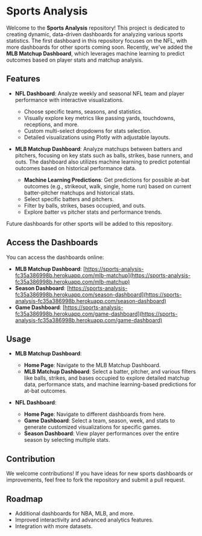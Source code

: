 # Sports Analysis

Welcome to the **Sports Analysis** repository! This project is dedicated to creating dynamic, data-driven dashboards for analyzing various sports statistics. The first dashboard in this repository focuses on the NFL, with more dashboards for other sports coming soon. Recently, we've added the **MLB Matchup Dashboard**, which leverages machine learning to predict outcomes based on player stats and matchup analysis.

## Features

- **NFL Dashboard**: Analyze weekly and seasonal NFL team and player performance with interactive visualizations.
  - Choose specific teams, seasons, and statistics.
  - Visually explore key metrics like passing yards, touchdowns, receptions, and more.
  - Custom multi-select dropdowns for stats selection.
  - Detailed visualizations using Plotly with adjustable layouts.

- **MLB Matchup Dashboard**: Analyze matchups between batters and pitchers, focusing on key stats such as balls, strikes, base runners, and outs. The dashboard also utilizes machine learning to predict potential outcomes based on historical performance data.
  - **Machine Learning Predictions**: Get predictions for possible at-bat outcomes (e.g., strikeout, walk, single, home run) based on current batter-pitcher matchups and historical stats.
  - Select specific batters and pitchers.
  - Filter by balls, strikes, bases occupied, and outs.
  - Explore batter vs pitcher stats and performance trends.

Future dashboards for other sports will be added to this repository.

## Access the Dashboards

You can access the dashboards online:

- **MLB Matchup Dashboard**: [https://sports-analysis-fc35a386998b.herokuapp.com/mlb-matchup](https://sports-analysis-fc35a386998b.herokuapp.com/mlb-matchup)
- **Season Dashboard**: [https://sports-analysis-fc35a386998b.herokuapp.com/season-dashboard](https://sports-analysis-fc35a386998b.herokuapp.com/season-dashboard)
- **Game Dashboard**: [https://sports-analysis-fc35a386998b.herokuapp.com/game-dashboard](https://sports-analysis-fc35a386998b.herokuapp.com/game-dashboard)

## Usage

- **MLB Matchup Dashboard**:
  - **Home Page**: Navigate to the MLB Matchup Dashboard.
  - **MLB Matchup Dashboard**: Select a batter, pitcher, and various filters like balls, strikes, and bases occupied to explore detailed matchup data, performance stats, and machine learning-based predictions for at-bat outcomes.

- **NFL Dashboard**:
  - **Home Page**: Navigate to different dashboards from here.
  - **Game Dashboard**: Select a team, season, week, and stats to generate customized visualizations for specific games.
  - **Season Dashboard**: View player performances over the entire season by selecting multiple stats.

## Contribution

We welcome contributions! If you have ideas for new sports dashboards or improvements, feel free to fork the repository and submit a pull request.

## Roadmap

- Additional dashboards for NBA, MLB, and more.
- Improved interactivity and advanced analytics features.
- Integration with more datasets.


